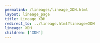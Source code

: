 ```yaml
---
permalink: /lineages/lineage_XDH.html
layout: lineage_page
title: Lineage XDH
redirect_to: ../lineage.html?lineage=XDH
lineage: XDH
children: ['XDH']
---
```

